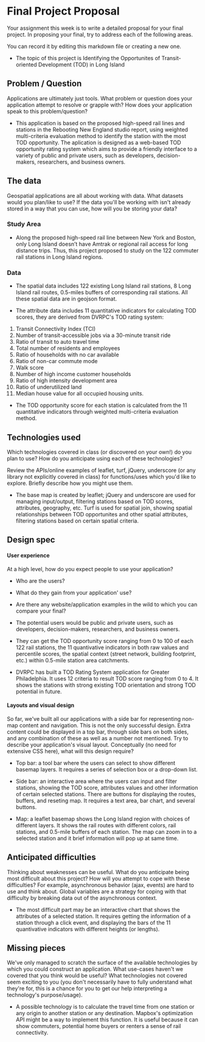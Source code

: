 # Final Project Proposal

Your assignment this week is to write a detailed proposal for your final
project. In proposing your final, try to address each of the following
areas.   
  
You can record it by editing this markdown file or creating a new one.

- The topic of this project is Identifying the Opportunites of Transit-oriented Development (TOD) in Long Island

## Problem / Question

Applications are ultimately just tools. What problem or question does
your application attempt to resolve or grapple with? How does your
application speak to this problem/question?

- This application is based on the proposed high-speed rail lines and stations 
in the Rebooting New England studio report, using weighted multi-criteria 
evaluation method to identify the station with the most TOD opportunity. 
The aplication is designed as a web-based TOD opportunity rating system which 
aims to provide a friendly interface to a variety of public and private users, 
such as developers, decision-makers, researchers, and business owners. 

## The data

Geospatial applications are all about working with data. What datasets
would you plan/like to use? If the data you'll be working with isn't
already stored in a way that you can use, how will you be storing your data?

### Study Area

- Along the proposed high-speed rail line between New York and Boston, only 
Long Island doesn’t have Amtrak or regional rail access for long distance trips. 
Thus, this project proposed to study on the 122 commuter rail stations in Long 
Island regions. 

### Data

- The spatial data includes 122 existing Long Island rail stations, 8 Long Island 
rail routes, 0.5-miles buffers of corresponding rail stations. All these spatial
data are in geojson format.

- The attribute data includes 11 quantitative indicators for calculating TOD scores,
they are derived from DVRPC's TOD rating system:
1. Transit Connectivity Index (TCI)
2. Number of transit-accessible jobs via a 30-minute transit ride
3. Ratio of transit to auto travel time
4. Total number of residents and employees
5. Ratio of households with no car available
6. Ratio of non-car commute mode
7. Walk score
8. Number of high income customer households
9. Ratio of high intensity development area
10. Ratio of underutilized land
11. Median house value for all occupied housing units.

- The TOD opportunity score for each station is calculated from the 11 quantitative indicators through
weighted multi-criteria evaluation method.

## Technologies used

Which technologies covered in class (or discovered on your own!) do you
plan to use? How do you anticipate using each of these technologies?

Review the APIs/online examples of leaflet, turf, jQuery, underscore (or
any library not explicitly covered in class) for functions/uses which
you'd like to explore. Briefly describe how you might use them.

- The base map is created by leaflet; jQuery and underscore are used for
managing input/output, filtering stations based on TOD scores, attributes,
geography, etc. Turf is used for spatial join, showing spatial relationships
between TOD opportunites and other spatial attributes, filtering stations
based on certain spatial criteria.

## Design spec

#### User experience

At a high level, how do you expect people to use your application?
- Who are the users?
- What do they gain from your application' use?
- Are there any website/application examples in the wild to which you can compare your final?

- The potential users would be public and private users, such as developers, 
decision-makers, researchers, and business owners.

- They can get the TOD opportunity score ranging from 0 to 100 of each 122 rail stations, 
the 11 quantivative indicators in both raw values and percentile scores, the spatial 
context (street network, building footprint, etc.) within 0.5-mile station area catchments.

- DVRPC has built a TOD Rating System application for Greater Philadelphia. 
It uses 12 criteria to result TOD score ranging from 0 to 4. It shows the stations 
with strong existing TOD orientation and strong TOD potential in future.

#### Layouts and visual design

So far, we've built all our applications with a side bar for
representing non-map content and navigation. This is not the only
successful design. Extra content could be displayed in a top bar,
through side bars on both sides, and any combination of
these as well as a number not mentioned. Try to describe your
application's visual layout. Conceptually (no need for extensive CSS
here), what will this design require?

- Top bar: a tool bar where the users can select to show different basemap layers.
It requires a series of selection box or a drop-down list.

- Side bar: an interactive area where the users can input and filter stations, showing
the TOD score, attributes values and other information of certain selected stations.
There are buttons for displaying the routes, buffers, and reseting map.
It requires a text area, bar chart, and several buttons.

- Map: a leaflet basemap shows the Long Island region with choices of 
different layers. It shows the rail routes with different colors, rail stations,
and 0.5-mile buffers of each station. The map can zoom in to a selected station and 
it brief information will pop up at same time.


## Anticipated difficulties

Thinking about weaknesses can be useful. What do you anticipate being
most difficult about this project? How will you attempt to cope with
these difficulties? For example, asynchronous behavior (ajax, events)
are hard to use and think about. Global variables are a strategy for
coping with that difficulty by breaking data out of the asynchronous
context.

- The most difficult part may be an interactive chart that shows the
attributes of a selected station. It requires getting the information
of a station through a click event, and displaying the bars of the 11
quantivative indicators with different heights (or lengths).

## Missing pieces

We've only managed to scratch the surface of the available technologies
by which you could construct an application. What use-cases haven't we covered
that you think would be useful? What technologies not covered seem exciting to
you (you don't necessarily have to fully understand what they're for,
this is a chance for you to get our help interpreting a technology's
purpose/usage).

- A possible technology is to calculate the travel time from one station or 
any origin to another station or any destination. Mapbox's optimization API
might be a way to implement this function. It is useful because it can show
commuters, potential home buyers or renters a sense of rail connectivity. 
